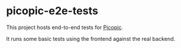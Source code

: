 # picopic-e2e-tests

This project hosts end-to-end tests for [Picopic](https://github.com/jmp/picopic).

It runs some basic tests using the frontend against the real backend.
